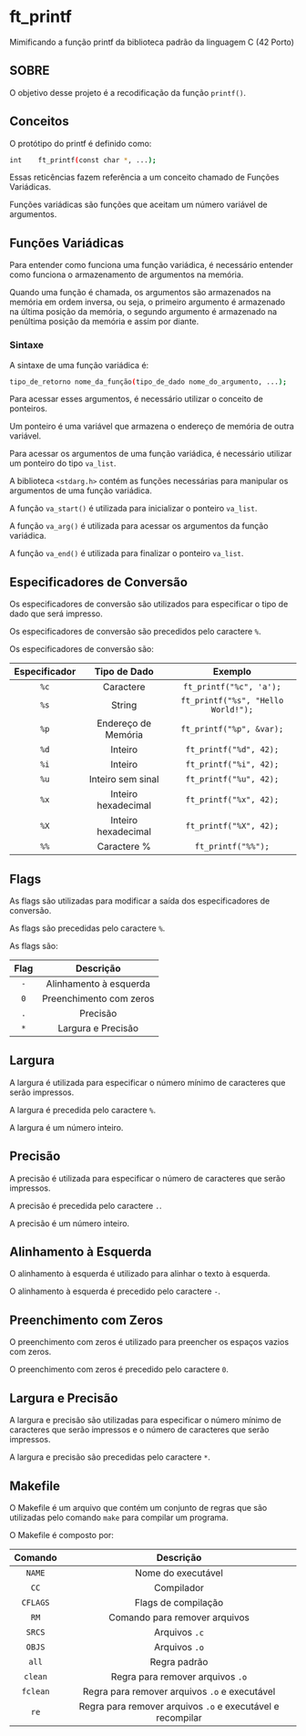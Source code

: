 # ft_printf
Mimificando a função printf da biblioteca padrão da linguagem C (42 Porto)

## SOBRE

O objetivo desse projeto é a recodificação da função ``printf()``.

## Conceitos

O protótipo do printf é definido como:
```bash
int    ft_printf(const char *, ...); 
```

Essas reticências fazem referência a um conceito chamado de Funções Variádicas.

Funções variádicas são funções que aceitam um número variável de argumentos.

## Funções Variádicas

Para entender como funciona uma função variádica, é necessário entender como funciona o armazenamento de argumentos na memória.

Quando uma função é chamada, os argumentos são armazenados na memória em ordem inversa, ou seja, o primeiro argumento é armazenado na última posição da memória, o segundo argumento é armazenado na penúltima posição da memória e assim por diante.

### Sintaxe

A sintaxe de uma função variádica é:

```bash
tipo_de_retorno nome_da_função(tipo_de_dado nome_do_argumento, ...);
```

Para acessar esses argumentos, é necessário utilizar o conceito de ponteiros.

Um ponteiro é uma variável que armazena o endereço de memória de outra variável.

Para acessar os argumentos de uma função variádica, é necessário utilizar um ponteiro do tipo ``va_list``.

A biblioteca ``<stdarg.h>`` contém as funções necessárias para manipular os argumentos de uma função variádica.

A função ``va_start()`` é utilizada para inicializar o ponteiro ``va_list``.

A função ``va_arg()`` é utilizada para acessar os argumentos da função variádica.

A função ``va_end()`` é utilizada para finalizar o ponteiro ``va_list``.

## Especificadores de Conversão

Os especificadores de conversão são utilizados para especificar o tipo de dado que será impresso.

Os especificadores de conversão são precedidos pelo caractere ``%``.

Os especificadores de conversão são:

| Especificador | Tipo de Dado | Exemplo |
| :---: | :---: | :---: |
| ``%c`` | Caractere | ``ft_printf("%c", 'a');`` |
| ``%s`` | String | ``ft_printf("%s", "Hello World!");`` |
| ``%p`` | Endereço de Memória | ``ft_printf("%p", &var);`` |
| ``%d`` | Inteiro | ``ft_printf("%d", 42);`` |
| ``%i`` | Inteiro | ``ft_printf("%i", 42);`` |
| ``%u`` | Inteiro sem sinal | ``ft_printf("%u", 42);`` |
| ``%x`` | Inteiro hexadecimal | ``ft_printf("%x", 42);`` |
| ``%X`` | Inteiro hexadecimal | ``ft_printf("%X", 42);`` |
| ``%%`` | Caractere % | ``ft_printf("%%");`` |

## Flags

As flags são utilizadas para modificar a saída dos especificadores de conversão.

As flags são precedidas pelo caractere ``%``.

As flags são:

| Flag | Descrição |
| :---: | :---: |
| ``-`` | Alinhamento à esquerda |
| ``0`` | Preenchimento com zeros |
| ``.`` | Precisão |
| ``*`` | Largura e Precisão |

## Largura

A largura é utilizada para especificar o número mínimo de caracteres que serão impressos.

A largura é precedida pelo caractere ``%``.

A largura é um número inteiro.

## Precisão

A precisão é utilizada para especificar o número de caracteres que serão impressos.

A precisão é precedida pelo caractere ``.``.

A precisão é um número inteiro.

## Alinhamento à Esquerda

O alinhamento à esquerda é utilizado para alinhar o texto à esquerda.

O alinhamento à esquerda é precedido pelo caractere ``-``.

## Preenchimento com Zeros

O preenchimento com zeros é utilizado para preencher os espaços vazios com zeros.

O preenchimento com zeros é precedido pelo caractere ``0``.

## Largura e Precisão

A largura e precisão são utilizadas para especificar o número mínimo de caracteres que serão impressos e o número de caracteres que serão impressos.

A largura e precisão são precedidas pelo caractere ``*``.

## Makefile

O Makefile é um arquivo que contém um conjunto de regras que são utilizadas pelo comando ``make`` para compilar um programa.

O Makefile é composto por:

| Comando | Descrição |
| :---: | :---: |
| ``NAME`` | Nome do executável |
| ``CC`` | Compilador |
| ``CFLAGS`` | Flags de compilação |
| ``RM`` | Comando para remover arquivos |
| ``SRCS`` | Arquivos ``.c`` |
| ``OBJS`` | Arquivos ``.o`` |
| ``all`` | Regra padrão |
| ``clean`` | Regra para remover arquivos ``.o`` |
| ``fclean`` | Regra para remover arquivos ``.o`` e executável |
| ``re`` | Regra para remover arquivos ``.o`` e executável e recompilar |
